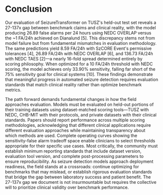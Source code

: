 # Conclusion

Our evaluation of SeizureTransformer on TUSZ's held-out test set reveals a 27-137x gap between benchmark claims and clinical reality, with the model producing 26.89 false alarms per 24 hours using NEDC OVERLAP versus the ~1 FA/24h achieved on Dianalund [5]. This discrepancy stems not from model failure but from fundamental mismatches in evaluation methodology. The same predictions yield 8.59 FA/24h with SzCORE Event's permissive tolerances [4], 26.89 FA/24h with NEDC OVERLAP [6], and 136.73 FA/24h with NEDC TAES [2]—a nearly 16-fold spread determined entirely by scoring philosophy. When optimized for a 10 FA/24h threshold with NEDC scoring, the model achieves only 33.90% sensitivity, falling far short of the 75% sensitivity goal for clinical systems [10]. These findings demonstrate that meaningful progress in automated seizure detection requires evaluation standards that match clinical reality rather than optimize benchmark metrics.

The path forward demands fundamental changes in how the field approaches evaluation. Models must be evaluated on held-out portions of their training datasets using dataset-matched scoring tools—TUSZ with NEDC, CHB-MIT with their protocols, and private datasets with their clinical standards. Papers should report performance across multiple scoring methodologies, acknowledging that different clinical applications require different evaluation approaches while maintaining transparency about which methods are used. Complete operating curves showing the sensitivity-false alarm tradeoff space enable clinicians to select thresholds appropriate for their specific use cases. Most critically, the community must establish minimum reporting standards that include dataset version, evaluation tool version, and complete post-processing parameters to ensure reproducibility. As seizure detection models approach deployment readiness, the field stands at a crossroads: continue optimizing for benchmarks that may mislead, or establish rigorous evaluation standards that bridge the gap between laboratory success and patient benefit. The 27-137x gap we document is not insurmountable but requires the collective will to prioritize clinical validity over benchmark performance.

